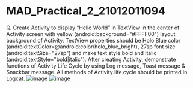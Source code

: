 # MAD_Practical_2_21012011094
Q. Create Activity to display “Hello World” in TextView in the center of Activity screen with yellow (android:background="#FFFF00") layout background of Activity. TextView properties should be Holo Blue color (android:textColor=@android:color/holo_blue_bright), 27sp font size (android:textSize="27sp") and make text style bold and italic (android:textStyle="bold|italic"). After creating Activity, demonstrate functions of Activity Life Cycle by using Log message, Toast message & Snackbar message. All methods of Activity life cycle should be printed in Logcat.
![image](https://github.com/Nisarg512/MAD_Practical_2_21012011094/assets/139303998/4b7123e9-bd64-4dbb-9b5a-4ba46852c7e2)
![image](https://github.com/Nisarg512/MAD_Practical_2_21012011094/assets/139303998/3f57c84c-e9ad-489d-943e-b5fc7a034ac3)

